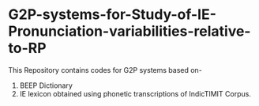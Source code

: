 # G2P-systems-for-Study-of-IE-Pronunciation-variabilities-relative-to-RP

This Repository contains codes for G2P systems based on-
1. BEEP Dictionary
2. IE lexicon obtained using phonetic transcriptions of IndicTIMIT Corpus.
